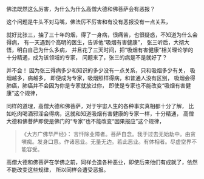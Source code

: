 佛法既然这么厉害，为什么为什么高僧大德和佛菩萨会有恶报？

这个问题是牛头不对马嘴，佛法厉不厉害和有没有恶报没有一点关系，

就好比张三，抽了三十年的烟，得了一身病，很痛苦，也很疑惑，不知道为什么会得病，
有一天遇到个高明的医生，告诉他“吸烟有害健康”，
张三听后，大彻大悟，明白自己为什么多病，
并且花了三天时间，把“吸烟有害健康”相关理论学的十分精通，成为该领域的专家，
问题来了，张三的病是不是就好了？

并不会！
因为张三得病多少和知识的多少没有一点关系，只和吸烟多少有关，
吸烟越多，病越多，
即便成为专家，吸烟照样得病，和普通人没有区别，
吸烟会得肺癌，肺癌并不会因为你是专家就放过你，
即使是专家也不能改变“吸烟有害健康”这个规律，

同样的道理，高僧大德和佛菩萨，对于宇宙人生的各种事实真相都十分了解，
比如吃肉喝酒邪淫会得病，这就和知道吸烟有害健康的专家一样，十分精通，
高僧大德和佛菩萨即使是佛门的“专家”也不能改变“因果报应”这个规律，

> 《大方广佛华严经》：
> 言忏除业障者。菩萨自念。我于过去无始劫中。由贪嗔痴。发身口意。作诸恶业。无量无边。若此恶业。有体相者。尽虚空界不能容受。

高僧大德和佛菩萨在学佛之前，同样会造各种恶业，即使后来他们有成就了，依然不能改变这些规律，
所以同样会遭受恶报。





